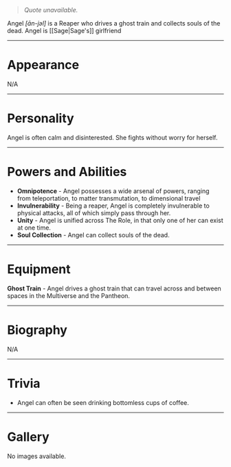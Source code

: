 > *Quote unavailable.*


Angel *\[ān-jəl\]* is a Reaper who drives a ghost train and collects souls of the dead. Angel is [[Sage|Sage's]] girlfriend
***
# Appearance
N/A
***
# Personality
Angel is often calm and disinterested. She fights without worry for herself.
***
# Powers and Abilities
- **Omnipotence** - Angel possesses a wide arsenal of powers, ranging from teleportation, to matter transmutation, to dimensional travel
- **Invulnerability** - Being a reaper, Angel is completely invulnerable to physical attacks, all of which simply pass through her.
- **Unity** - Angel is unified across The Role, in that only one of her can exist at one time.
- **Soul Collection** - Angel can collect souls of the dead.
***
# Equipment
**Ghost Train** - Angel drives a ghost train that can travel across and between spaces in the Multiverse and the Pantheon.
***
# Biography
N/A
***
# Trivia
- Angel can often be seen drinking bottomless cups of coffee.
***
# Gallery
No images available.